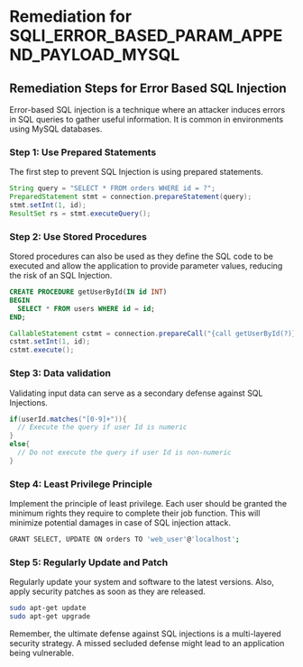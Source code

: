 # Remediation for SQLI_ERROR_BASED_PARAM_APPEND_PAYLOAD_MYSQL

## Remediation Steps for Error Based SQL Injection 

Error-based SQL injection is a technique where an attacker induces errors in SQL queries to gather useful information. It is common in environments using MySQL databases. 

### Step 1: Use Prepared Statements 

The first step to prevent SQL Injection is using prepared statements. 

```java
String query = "SELECT * FROM orders WHERE id = ?";
PreparedStatement stmt = connection.prepareStatement(query);
stmt.setInt(1, id); 
ResultSet rs = stmt.executeQuery();
```

### Step 2: Use Stored Procedures

Stored procedures can also be used as they define the SQL code to be executed and allow the application to provide parameter values, reducing the risk of an SQL Injection.

```sql
CREATE PROCEDURE getUserById(IN id INT)
BEGIN
  SELECT * FROM users WHERE id = id;
END;
```

```java
CallableStatement cstmt = connection.prepareCall("{call getUserById(?)}");
cstmt.setInt(1, id);
cstmt.execute();
``` 

### Step 3: Data validation

Validating input data can serve as a secondary defense against SQL Injections. 

```java
if(userId.matches("[0-9]+")){
  // Execute the query if user Id is numeric
}
else{
  // Do not execute the query if user Id is non-numeric
}
```

### Step 4: Least Privilege Principle

Implement the principle of least privilege. Each user should be granted the minimum rights they require to complete their job function. This will minimize potential damages in case of SQL injection attack.

```bash
GRANT SELECT, UPDATE ON orders TO 'web_user'@'localhost';
```

### Step 5: Regularly Update and Patch

Regularly update your system and software to the latest versions. Also, apply security patches as soon as they are released.

```bash
sudo apt-get update
sudo apt-get upgrade
```

Remember, the ultimate defense against SQL injections is a multi-layered security strategy. A missed secluded defense might lead to an application being vulnerable.